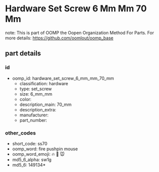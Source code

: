 # Hardware Set Screw 6 Mm Mm 70 Mm  

note: This is part of OOMP the Oopen Organization Method For Parts. For more details: https://github.com/oomlout/oomp_base

##  part details





### id
* oomp_id: hardware_set_screw_6_mm_mm_70_mm
  * classification: hardware
  * type: set_screw
  * size: 6_mm_mm
  * color: 
  * description_main: 70_mm
  * description_extra: 
  * manufacturer: 
  * part_number: 

### other_codes
* short_code: ss70
* oomp_word: fire pushpin mouse
* oomp_word_emoji: :fire: :pushpin: :mouse:
* md5_6_alpha: sw1g
* md5_6: 149134* 